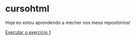 # cursohtml

Hoje eu estou aprendendo a mecher nos meus repositórios!

<a href="https://jcarlotransnichele1904-blip.github.io/cursohtml/exercicos/Estilos Inline">Executar o exercício 1</a>